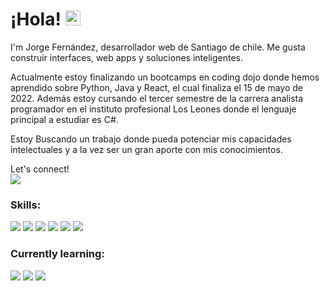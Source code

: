 # ¡Hola! <img src="https://user-images.githubusercontent.com/1303154/88677602-1635ba80-d120-11ea-84d8-d263ba5fc3c0.gif" width="24px" alt="hi">
I'm Jorge Fernández, desarrollador web de Santiago de chile. Me gusta construir interfaces, web apps y soluciones inteligentes.

Actualmente estoy finalizando un bootcamps en coding dojo donde hemos aprendido sobre Python, Java y React, el cual finaliza el 15 de mayo de 2022. Además estoy cursando el tercer semestre de la carrera analista programador en el instituto profesional Los Leones donde el lenguaje principal a estudiar es C#.

Estoy Buscando un trabajo donde pueda potenciar mis capacidades intelectuales y a la vez ser un gran aporte con mis conocimientos.

Let's connect! <br> [![](https://img.shields.io/badge/linkedin-1d4ed8?style=for-the-badge&logo=linkedin&logoColor=white)](https://www.linkedin.com/in/jorge-fern%C3%A1ndez-30-desarrollo-backend/)

### Skills:

[![](https://img.shields.io/badge/tailwindcss-134e4a?style=for-the-badge&logo=tailwindcss&logoColor=white)](https://tailwindcss.com/)
[![](https://img.shields.io/badge/reactjs-0c4a6e?style=for-the-badge&logo=react&logoColor=white)](https://reactjs.org/)
[![](https://img.shields.io/badge/flask-1c1917?style=for-the-badge&logo=flask&logoColor=white)](https://flask.palletsprojects.com/en/2.1.x/)
[![](https://img.shields.io/badge/javascipt-ca8a04?style=for-the-badge&logo=javascript&logoColor=white)](https://developer.mozilla.org/en-US/docs/Web/JavaScript)
[![](https://img.shields.io/badge/python-2563eb?style=for-the-badge&logo=python&logoColor=white)](https://www.python.org/)
[![](https://img.shields.io/badge/mysql-ea580c?style=for-the-badge&logo=mysql&logoColor=white)](https://www.mysql.com/)

### Currently learning:
[![](https://img.shields.io/badge/mongodb-16a34a?style=for-the-badge&logo=mongodb&logoColor=white)](https://www.mongodb.com/)
[![](https://img.shields.io/badge/express-475569?style=for-the-badge&logo=express&logoColor=white)](https://expressjs.com/)
[![](https://img.shields.io/badge/nodejs-14532d?style=for-the-badge&logo=node.js&logoColor=white)](https://nodejs.org/en/)


